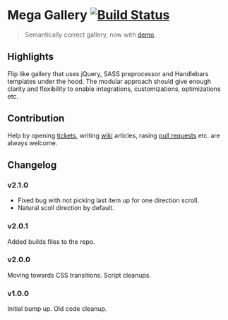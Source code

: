 # Mega Gallery [![Build Status](https://travis-ci.org/dmi3y/mega-gallery.svg?branch=master)](https://travis-ci.org/dmi3y/mega-gallery)

> Semantically correct gallery, now with [demo](http://dmi3y.github.io/mega-gallery/).

## Highlights

Flip like gallery that uses jQuery, SASS preprocessor and Handlebars templates under the hood. The modular approach should give enough clarity and flexibility to enable integrations, customizations, optimizations etc.

## Contribution

Help by opening [tickets](https://github.com/dmi3y/mega-gallery/issues), writing [wiki](https://github.com/dmi3y/mega-gallery/wiki) articles, rasing [pull requests](https://github.com/dmi3y/mega-gallery/pulls) etc. are always welcome.

## Changelog

### v2.1.0
- Fixed bug with not picking last item up for one direction scroll.
- Natural scoll direction by default.

### v2.0.1
Added builds files to the repo.

### v2.0.0
Moving towards CSS transitions. Script cleanups.

### v1.0.0
Initial bump up. Old code cleanup.
